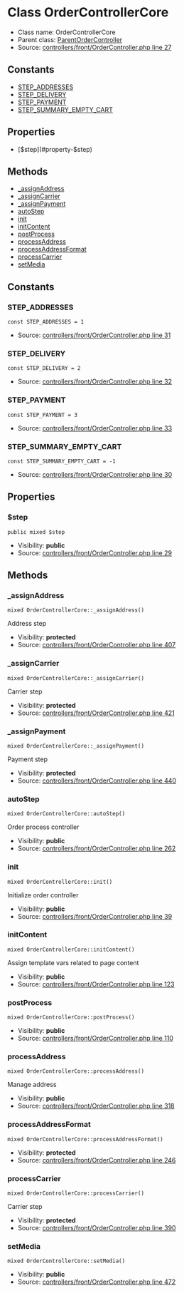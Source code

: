 Class OrderControllerCore
=====================





* Class name: OrderControllerCore
* Parent class: [ParentOrderController](class.ParentOrderControllerCore)
* Source: [controllers/front/OrderController.php line 27](https://github.com/PrestaShop/PrestaShop/blob/1.6.1.1/controllers/front/OrderController.php#L27)

Constants
----------

* [STEP_ADDRESSES](#constant-STEP_ADDRESSES)
* [STEP_DELIVERY](#constant-STEP_DELIVERY)
* [STEP_PAYMENT](#constant-STEP_PAYMENT)
* [STEP_SUMMARY_EMPTY_CART](#constant-STEP_SUMMARY_EMPTY_CART)

Properties
----------

* [$step](#property-$step)

Methods
-------
* [_assignAddress](#method-_assignAddress)
* [_assignCarrier](#method-_assignCarrier)
* [_assignPayment](#method-_assignPayment)
* [autoStep](#method-autoStep)
* [init](#method-init)
* [initContent](#method-initContent)
* [postProcess](#method-postProcess)
* [processAddress](#method-processAddress)
* [processAddressFormat](#method-processAddressFormat)
* [processCarrier](#method-processCarrier)
* [setMedia](#method-setMedia)


Constants
----------


### <a name="constant-STEP_ADDRESSES"></a>STEP_ADDRESSES

    const STEP_ADDRESSES = 1



* Source: [controllers/front/OrderController.php line 31](https://github.com/PrestaShop/PrestaShop/blob/1.6.1.1/controllers/front/OrderController.php#L31)


### <a name="constant-STEP_DELIVERY"></a>STEP_DELIVERY

    const STEP_DELIVERY = 2



* Source: [controllers/front/OrderController.php line 32](https://github.com/PrestaShop/PrestaShop/blob/1.6.1.1/controllers/front/OrderController.php#L32)


### <a name="constant-STEP_PAYMENT"></a>STEP_PAYMENT

    const STEP_PAYMENT = 3



* Source: [controllers/front/OrderController.php line 33](https://github.com/PrestaShop/PrestaShop/blob/1.6.1.1/controllers/front/OrderController.php#L33)


### <a name="constant-STEP_SUMMARY_EMPTY_CART"></a>STEP_SUMMARY_EMPTY_CART

    const STEP_SUMMARY_EMPTY_CART = -1



* Source: [controllers/front/OrderController.php line 30](https://github.com/PrestaShop/PrestaShop/blob/1.6.1.1/controllers/front/OrderController.php#L30)


Properties
----------


### <a name="property-$step"></a>$step

    public mixed $step





* Visibility: **public**
* Source: [controllers/front/OrderController.php line 29](https://github.com/PrestaShop/PrestaShop/blob/1.6.1.1/controllers/front/OrderController.php#L29)


Methods
-------


### <a name="method-_assignAddress"></a>_assignAddress

    mixed OrderControllerCore::_assignAddress()

Address step



* Visibility: **protected**
* Source: [controllers/front/OrderController.php line 407](https://github.com/PrestaShop/PrestaShop/blob/1.6.1.1/controllers/front/OrderController.php#L407)




### <a name="method-_assignCarrier"></a>_assignCarrier

    mixed OrderControllerCore::_assignCarrier()

Carrier step



* Visibility: **protected**
* Source: [controllers/front/OrderController.php line 421](https://github.com/PrestaShop/PrestaShop/blob/1.6.1.1/controllers/front/OrderController.php#L421)




### <a name="method-_assignPayment"></a>_assignPayment

    mixed OrderControllerCore::_assignPayment()

Payment step



* Visibility: **protected**
* Source: [controllers/front/OrderController.php line 440](https://github.com/PrestaShop/PrestaShop/blob/1.6.1.1/controllers/front/OrderController.php#L440)




### <a name="method-autoStep"></a>autoStep

    mixed OrderControllerCore::autoStep()

Order process controller



* Visibility: **public**
* Source: [controllers/front/OrderController.php line 262](https://github.com/PrestaShop/PrestaShop/blob/1.6.1.1/controllers/front/OrderController.php#L262)




### <a name="method-init"></a>init

    mixed OrderControllerCore::init()

Initialize order controller



* Visibility: **public**
* Source: [controllers/front/OrderController.php line 39](https://github.com/PrestaShop/PrestaShop/blob/1.6.1.1/controllers/front/OrderController.php#L39)




### <a name="method-initContent"></a>initContent

    mixed OrderControllerCore::initContent()

Assign template vars related to page content



* Visibility: **public**
* Source: [controllers/front/OrderController.php line 123](https://github.com/PrestaShop/PrestaShop/blob/1.6.1.1/controllers/front/OrderController.php#L123)




### <a name="method-postProcess"></a>postProcess

    mixed OrderControllerCore::postProcess()





* Visibility: **public**
* Source: [controllers/front/OrderController.php line 110](https://github.com/PrestaShop/PrestaShop/blob/1.6.1.1/controllers/front/OrderController.php#L110)




### <a name="method-processAddress"></a>processAddress

    mixed OrderControllerCore::processAddress()

Manage address



* Visibility: **public**
* Source: [controllers/front/OrderController.php line 318](https://github.com/PrestaShop/PrestaShop/blob/1.6.1.1/controllers/front/OrderController.php#L318)




### <a name="method-processAddressFormat"></a>processAddressFormat

    mixed OrderControllerCore::processAddressFormat()





* Visibility: **protected**
* Source: [controllers/front/OrderController.php line 246](https://github.com/PrestaShop/PrestaShop/blob/1.6.1.1/controllers/front/OrderController.php#L246)




### <a name="method-processCarrier"></a>processCarrier

    mixed OrderControllerCore::processCarrier()

Carrier step



* Visibility: **protected**
* Source: [controllers/front/OrderController.php line 390](https://github.com/PrestaShop/PrestaShop/blob/1.6.1.1/controllers/front/OrderController.php#L390)




### <a name="method-setMedia"></a>setMedia

    mixed OrderControllerCore::setMedia()





* Visibility: **public**
* Source: [controllers/front/OrderController.php line 472](https://github.com/PrestaShop/PrestaShop/blob/1.6.1.1/controllers/front/OrderController.php#L472)



